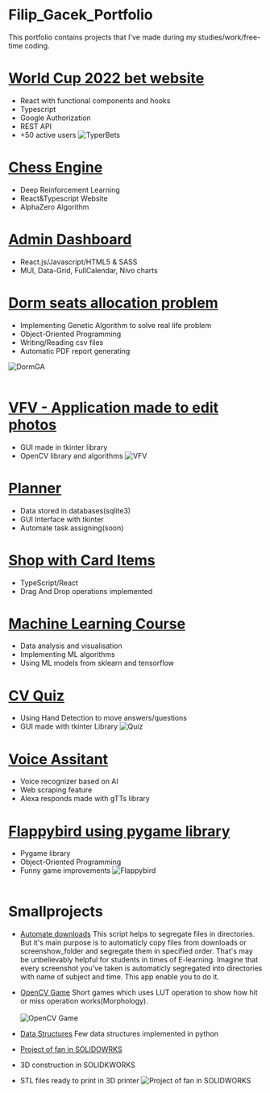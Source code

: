 # Filip_Gacek_Portfolio
This portfolio contains projects that I've made during my studies/work/free-time coding. 

# [World Cup 2022 bet website](https://github.com/GacinhoV33/FootballTyper)
* React with functional components and hooks
* Typescript
* Google Authorization
* REST API
* +50 active users
![TyperBets](/images/typer_bets.png)

# [Chess Engine](https://github.com/GacinhoV33/Engineer_Thesis_Chess_Engine_With_Deep_Reinforcement_Learning)
* Deep Reinforcement Learning
* React&Typescript Website
* AlphaZero Algorithm

# [Admin Dashboard](https://github.com/GacinhoV33/Dashboard-for-Admin)
* React.js/Javascript/HTML5 & SASS
* MUI, Data-Grid, FullCalendar, Nivo charts

# [Dorm seats allocation problem](https://github.com/GacinhoV33/Dorm_allocation_seats_AG)
* Implementing Genetic Algorithm to solve real life problem
* Object-Oriented Programming
* Writing/Reading csv files
* Automatic PDF report generating

![DormGA](/images/GA_pdf.png)
</br> <br>

# [VFV - Application made to edit photos](https://github.com/GacinhoV33/VFV---Vision-for-Visionaries)
* GUI made in tkinter library
* OpenCV library and algorithms
![VFV](/images/VFV.png)

# [Planner](https://github.com/GacinhoV33/Planner)
* Data stored in databases(sqlite3)
* GUI Interface with tkinter
* Automate task assigning(soon)

# [Shop with Card Items](https://github.com/GacinhoV33/Shop-with-cards/tree/main)
* TypeScript/React
* Drag And Drop operations implemented

# [Machine Learning Course](https://github.com/GacinhoV33/Machine-Learning-Course)
* Data analysis and visualisation
* Implementing ML algorithms 
* Using ML models from sklearn and tensorflow

# [CV Quiz](https://github.com/GacinhoV33/Quiz)
* Using Hand Detection to move answers/questions
* GUI made with tkinter Library
![Quiz](/images/Quiz.png)

# [Voice Assitant](https://github.com/GacinhoV33/VoiceAssistant)
* Voice recognizer based on AI 
* Web scraping feature
* Alexa responds made with gTTs library

# [Flappybird using pygame library](https://github.com/GacinhoV33/Flappybird_normal)
* Pygame library
* Object-Oriented Programming
* Funny game improvements
![Flappybird](/images/flappy_img2.png)
</br> <br>

# Smallprojects

* [Automate downloads](https://github.com/GacinhoV33/Automate_downloads)
  This script helps to segregate files in directories. But it's main purpose is to automaticly copy files from downloads or screenshow_folder and segregate them in specified order.     That's may be unbelievably helpful for students in times of E-learning. Imagine that every screenshot you've taken is automaticly segregated into directories with name of          subject and time. This app enable you to do it.

* [OpenCV Game](https://github.com/GacinhoV33/OpenCV-Game.git)
 Short games which uses LUT operation to show how hit or miss operation works(Morphology). 
</br> <br>
![OpenCV Game](/images/opencv_game.png)

* [Data Structures](https://github.com/GacinhoV33/Data_Structures)
 Few data structures implemented in python

* [Project of fan in SOLIDOWRKS](https://github.com/GacinhoV33/Fan-project)
* 3D construction in SOLIDKWORKS
* STL files ready to print in 3D printer
![Project of fan in SOLIDWORKS](/images/fan_3D_view.png)

